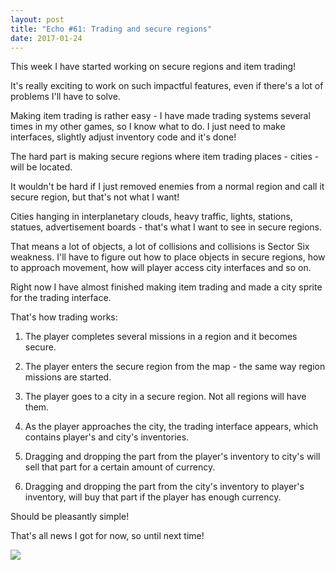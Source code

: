 ```yaml
---
layout: post
title: "Echo #61: Trading and secure regions"
date: 2017-01-24
---
```


This week I have started working on secure regions and item trading!

It's really exciting to work on such impactful features, even if there's a lot of problems I'll have to solve.

Making item trading is rather easy - I have made trading systems several times in my other games, so I know what to do.
I just need to make interfaces, slightly adjust inventory code and it's done!

The hard part is making secure regions where item trading places - cities - will be located.

It wouldn't be hard if I just removed enemies from a normal region and call it secure region, but that's not what I want!

Cities hanging in interplanetary clouds, heavy traffic, lights, stations, statues, advertisement boards - that's what I want to see in secure regions.

That means a lot of objects, a lot of collisions and collisions is Sector Six weakness.
I'll have to figure out how to place objects in secure regions, how to approach movement, how will player access city interfaces and so on.

Right now I have almost finished making item trading and made a city sprite for the trading interface.

That's how trading works:

1) The player completes several missions in a region and it becomes secure.

2) The player enters the secure region from the map - the same way region missions are started.

3) The player goes to a city in a secure region. Not all regions will have them.

4) As the player approaches the city, the trading interface appears, which contains player's and city's inventories.

5) Dragging and dropping the part from the player's inventory to city's will sell that part for a certain amount of currency.

6) Dragging and dropping the part from the city's inventory to player's inventory, will buy that part if the player has enough currency.

Should be pleasantly simple!

That's all news I got for now, so until next time!

![](http://i.imgur.com/Da9ZajG.png)
